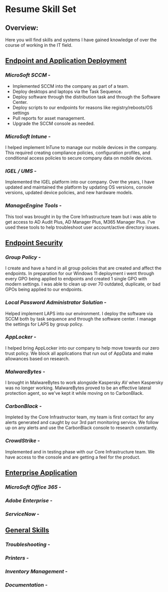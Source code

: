 # Resume Skill Set

## Overview:
Here you will find skills and systems I have gained knowledge of over the course of working in the IT field.

## <ins>Endpoint and Application Deployment</ins>
### *MicroSoft SCCM* - 
* Implemented SCCM into the company as part of a team.
* Deploy desktops and laptops via the Task Sequence.
* Deploy software through the distribution task and through the Software Center.
* Deploy scripts to our endpoints for reasons like registry/reboots/OS settings
* Pull reports for asset management.
* Upgrade the SCCM console as needed.

### *MicroSoft Intune* - 
I helped implement InTune to manage our mobile devices in the company. This required creating compliance policies, configuration profiles, and conditional access policies to secure company data on mobile devices.
### *IGEL / UMS* - 
Implemented the IGEL platform into our company. Over the years, I have updated and maintained the platform by updating OS versions, console versions, updated device policies, and new hardware models.
### *ManageEngine Tools* - 
This tool was brought in by the Core Infrastructure team but i was able to get access to AD Audit Plus, AD Manager Plus, M365 Manager Plus. I've used these tools to help troubleshoot user account/active directory issues.

## <ins>Endpoint Security</ins>
### *Group Policy* - 
I create and have a hand in all group policies that are created and affect the endpoints. In preparation for our Windows 11 deployment i went through every GPO being applied to endpoints and created 1 single GPO with modern settings. I was able to clean up over 70 outdated, duplicate, or bad GPOs being applied to our endpoints.
### *Local Password Administrator Solution* - 
Helped implement LAPS into our environment. I deploy the software via SCCM both by task sequence and through the software center. I manage the settings for LAPS by group policy.
### *AppLocker* - 
I helped bring AppLocker into our company to help move towards our zero trust policy. We block all applications that run out of AppData and make allowances based on research.
### *MalwareBytes* - 
I brought in MalwareBytes to work alongside Kaspersky AV when Kaspersky was no longer working. MalwareBytes proved to be an effective lateral protection agent, so we've kept it while moving on to CarbonBlack.
### *CarbonBlack* - 
Impleted by the Core Infrastructor team, my team is first contact for any alerts generated and caught by our 3rd part monitoring service. We follow up on any alerts and use the CarbonBlack console to research constantly.
### *CrowdStrike* - 
Implemented and in testing phase with our Core Infrastructure team. We have access to the console and are getting a feel for the product.

## <ins>Enterprise Application</ins>
### *MicroSoft Office 365* - 
### *Adobe Enterprise* - 
### *ServiceNow* -

## <ins>General Skills</ins>
### *Troubleshooting* -
### *Printers* -
### *Inventory Management* -
### *Documentation* -
